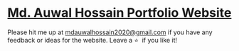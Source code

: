 # <a href="https://auwal-hossain-portfolio.netlify.app/" target="_blank">Md. Auwal Hossain Portfolio Website</a>


Please hit me up at mdauwalhossain2020@gmail.com if you have any feedback or ideas for the website. Leave a :star: &nbsp;if you like it!